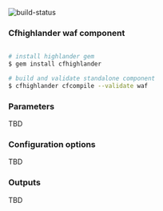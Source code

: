 ![build-status](https://travis-ci.com/theonestack/hl-component-waf.svg?branch=master)

### Cfhighlander waf component

```bash

# install highlander gem
$ gem install cfhighlander

# build and validate standalone component
$ cfhighlander cfcompile --validate waf

```


### Parameters

TBD

### Configuration options

TBD

### Outputs

TBD
